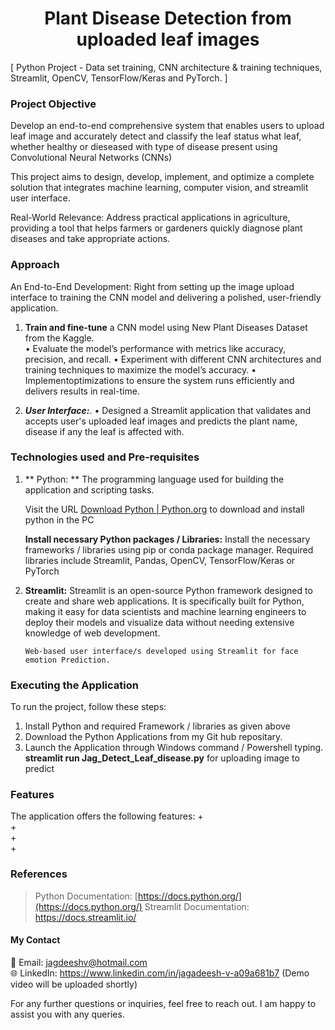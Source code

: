 <h1 align="center">
Plant Disease Detection from uploaded leaf images
</h1>
[ Python Project - Data set training, CNN architecture & training techniques,  Streamlit, OpenCV, TensorFlow/Keras and PyTorch. ]

### Project Objective


Develop an end-to-end comprehensive system that enables users to upload leaf image and accurately detect and classify the leaf status what leaf, whether healthy or dieseased with type of disease present using Convolutional Neural Networks (CNNs)

This project aims to design, develop, implement, and optimize a complete solution that integrates machine learning, computer vision, and streamlit user interface.

Real-World Relevance: Address practical applications in agriculture, providing a tool that helps farmers or gardeners quickly diagnose plant diseases and take appropriate actions.

### Approach

 An End-to-End Development: Right from setting up the image upload interface to training the CNN model and delivering a polished, user-friendly application.
  1.	**Train and fine-tune** a CNN model using New Plant Diseases Dataset from the Kaggle.   
	 •  Evaluate the model’s performance with metrics like accuracy, precision, and recall.
	 •  Experiment with different CNN architectures and training techniques to maximize the model’s accuracy.
	 • Implementoptimizations to ensure the system runs efficiently and delivers results in real-time.    	

  2. ***User Interface:***. 
	 • Designed a Streamlit application that validates and accepts user's uploaded leaf images and predicts the plant name, disease if any the leaf is affected with.

### Technologies used and Pre-requisites


1.	** Python: ** The programming language used for building the application and scripting tasks.

    Visit the URL  [Download Python | Python.org](https://www.python.org/downloads/)    to download and install python in the PC

    **Install necessary Python packages / Libraries:** Install the necessary frameworks / libraries using pip or conda package manager. Required libraries include Streamlit, Pandas,  OpenCV, TensorFlow/Keras or PyTorch

2.	**Streamlit:** Streamlit is an open-source Python framework designed to create and share web applications. It is specifically built for Python, making it easy for data scientists and machine learning engineers to deploy their models and visualize data without needing extensive knowledge of web development.
	
        Web-based user interface/s developed using Streamlit for face emotion Prediction.

### Executing the Application 

To run the project, follow these steps:

1.	Install Python and required Framework / libraries as given above
2.	Download the Python Applications from my Git hub repositary.
5.	Launch the Application through Windows command / Powershell typing.  
     **streamlit run Jag_Detect_Leaf_disease.py** for uploading image to predict


### Features

The application offers the following features:
+	
+	
+	
+	

### References

> Python Documentation: [https://docs.python.org/](https://docs.python.org/)
> Streamlit Documentation: https://docs.streamlit.io/

#### My Contact
📧 Email: jagdeeshv@hotmail.com  
🌐 LinkedIn: https://www.linkedin.com/in/jagadeesh-v-a09a681b7 (Demo video will be uploaded shortly)

For any further questions or inquiries, feel free to reach out. I am happy to assist you with any queries.


